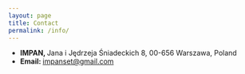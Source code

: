 ```yaml
---
layout: page
title: Contact
permalink: /info/
---
```





<ul>
    <li><strong>IMPAN, </strong>Jana i Jędrzeja Śniadeckich 8, 00-656 Warszawa, Poland</li>
    <li><strong>Email: </strong><a class="u-email" href="mailto:impanset@gmail.com">impanset@gmail.com</a></li>
</ul>
